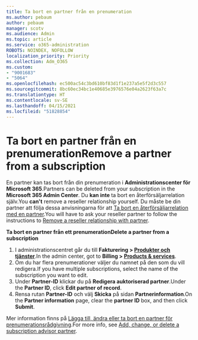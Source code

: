 ```yaml
---
title: Ta bort en partner från en prenumeration
ms.author: pebaum
author: pebaum
manager: scotv
ms.audience: Admin
ms.topic: article
ms.service: o365-administration
ROBOTS: NOINDEX, NOFOLLOW
localization_priority: Priority
ms.collection: Adm_O365
ms.custom:
- "9001683"
- "5064"
ms.openlocfilehash: ec500ac54c3bd610bf83d1f1e237a5e5f2d3c557
ms.sourcegitcommit: 8bc60ec34bc1e40685e3976576e04a2623f63a7c
ms.translationtype: HT
ms.contentlocale: sv-SE
ms.lasthandoff: 04/15/2021
ms.locfileid: "51828854"
---
```

# <a name="remove-a-partner-from-a-subscription"></a><span data-ttu-id="45ec7-102">Ta bort en partner från en prenumeration</span><span class="sxs-lookup"><span data-stu-id="45ec7-102">Remove a partner from a subscription</span></span>

<span data-ttu-id="45ec7-103">En partner kan tas bort från din prenumeration i **Administrationscenter för Microsoft 365**.</span><span class="sxs-lookup"><span data-stu-id="45ec7-103">Partners can be deleted from your subscription in the **Microsoft 365 Admin Center**.</span></span> <span data-ttu-id="45ec7-104">Du **kan inte** ta bort en återförsäljarrelation själv.</span><span class="sxs-lookup"><span data-stu-id="45ec7-104">You **can't** remove a reseller relationship yourself.</span></span> <span data-ttu-id="45ec7-105">Du måste be din partner att följa dessa anvisningarna för att [Ta bort en återförsäljarrelation med en partner](https://docs.microsoft.com/partner-center/remove-a-relationship).</span><span class="sxs-lookup"><span data-stu-id="45ec7-105">You will have to ask your reseller partner to follow the instructions to [Remove a reseller relationship with partner](https://docs.microsoft.com/partner-center/remove-a-relationship).</span></span>

<span data-ttu-id="45ec7-106">**Ta bort en partner från ett prenumeration**</span><span class="sxs-lookup"><span data-stu-id="45ec7-106">**Delete a partner from a subscription**</span></span>

1. <span data-ttu-id="45ec7-107">I administrationscentret går du till **Fakturering > [Produkter och tjänster](https://go.microsoft.com/fwlink/p/?linkid=842054)**.</span><span class="sxs-lookup"><span data-stu-id="45ec7-107">In the admin center, got to **Billing > [Products & services](https://go.microsoft.com/fwlink/p/?linkid=842054)**.</span></span>
2. <span data-ttu-id="45ec7-108">Om du har flera prenumerationer väljer du namnet på den som du vill redigera.</span><span class="sxs-lookup"><span data-stu-id="45ec7-108">If you have multiple subscriptions, select the name of the subscription you want to edit.</span></span>
3. <span data-ttu-id="45ec7-109">Under **Partner-ID** klickar du på **Redigera auktoriserad partner**.</span><span class="sxs-lookup"><span data-stu-id="45ec7-109">Under the **Partner ID**, click **Edit partner of record**.</span></span>
4. <span data-ttu-id="45ec7-110">Rensa rutan **Partner-ID** och välj **Skicka** på sidan **Partnerinformation**.</span><span class="sxs-lookup"><span data-stu-id="45ec7-110">On the **Partner information** page, clear the **partner ID** box, and then click **Submit**.</span></span>

<span data-ttu-id="45ec7-111">Mer information finns på [Lägga till, ändra eller ta bort en partner för prenumerationsrådgivning](https://docs.microsoft.com/microsoft-365/admin/misc/add-partner?view=o365-worldwide).</span><span class="sxs-lookup"><span data-stu-id="45ec7-111">For more info, see [Add, change, or delete a subscription advisor partner](https://docs.microsoft.com/microsoft-365/admin/misc/add-partner?view=o365-worldwide).</span></span>
